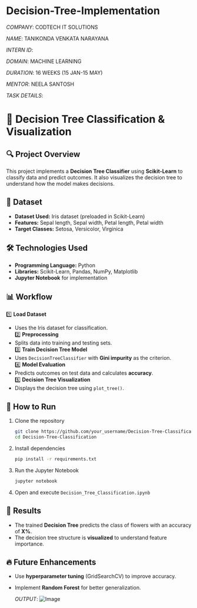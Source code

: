 # Decision-Tree-Implementation

*COMPANY*: CODTECH IT SOLUTIONS

*NAME*: TANIKONDA VENKATA NARAYANA

*INTERN ID*:

*DOMAIN*: MACHINE LEARNING

*DURATION*: 16 WEEKS (15 JAN-15 MAY)

*MENTOR*: NEELA SANTOSH

*TASK DETAILS*:

# 🌳 Decision Tree Classification & Visualization  

## 🔍 Project Overview  
This project implements a **Decision Tree Classifier** using **Scikit-Learn** to classify data and predict outcomes. It also visualizes the decision tree to understand how the model makes decisions.  

## 📂 Dataset  
- **Dataset Used:** Iris dataset (preloaded in Scikit-Learn)  
- **Features:** Sepal length, Sepal width, Petal length, Petal width  
- **Target Classes:** Setosa, Versicolor, Virginica  

## 🛠 Technologies Used  
- **Programming Language:** Python  
- **Libraries:** Scikit-Learn, Pandas, NumPy, Matplotlib  
- **Jupyter Notebook** for implementation  

## 📊 Workflow  
1️⃣ **Load Dataset**  
   - Uses the Iris dataset for classification.  
2️⃣ **Preprocessing**  
   - Splits data into training and testing sets.  
3️⃣ **Train Decision Tree Model**  
   - Uses `DecisionTreeClassifier` with **Gini impurity** as the criterion.  
4️⃣ **Model Evaluation**  
   - Predicts outcomes on test data and calculates **accuracy**.  
5️⃣ **Decision Tree Visualization**  
   - Displays the decision tree using `plot_tree()`.  

## 🚀 How to Run  
1. Clone the repository  
   ```bash
   git clone https://github.com/your_username/Decision-Tree-Classification.git
   cd Decision-Tree-Classification
   ```
2. Install dependencies  
   ```bash
   pip install -r requirements.txt
   ```
3. Run the Jupyter Notebook  
   ```bash
   jupyter notebook
   ```
4. Open and execute `Decision_Tree_Classification.ipynb`  

## 📌 Results  
- The trained **Decision Tree** predicts the class of flowers with an accuracy of **X%**.  
- The decision tree structure is **visualized** to understand feature importance.  

## 🔥 Future Enhancements  
- Use **hyperparameter tuning** (GridSearchCV) to improve accuracy.  
- Implement **Random Forest** for better generalization.

  *OUTPUT*:
![Image](https://github.com/user-attachments/assets/aaf001c1-1291-44fd-89d6-1131cc26a7a1)
  
